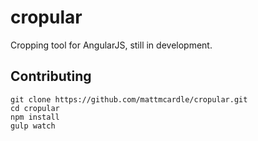 # cropular

Cropping tool for AngularJS, still in development.

## Contributing
    git clone https://github.com/mattmcardle/cropular.git
    cd cropular
    npm install
    gulp watch
